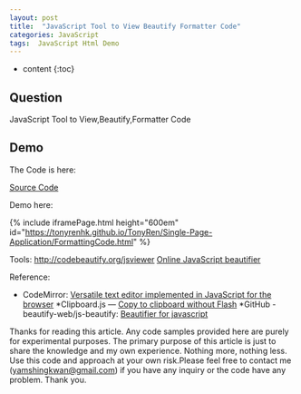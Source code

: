 ```yaml
---
layout: post
title:  "JavaScript Tool to View Beautify Formatter Code"
categories: JavaScript
tags:  JavaScript Html Demo
---
```

* content
{:toc}


## Question

JavaScript Tool to View,Beautify,Formatter Code






## Demo

The Code is here:

[Source Code](https://github.com/TonyRenHK/TonyRen/blob/master/Single-Page-Application/FormattingCode.html)

Demo here:

{% include iframePage.html height="600em" id="https://tonyrenhk.github.io/TonyRen/Single-Page-Application/FormattingCode.html" %}

Tools: 
http://codebeautify.org/jsviewer
[Online JavaScript beautifier](http://jsbeautifier.org/)
 
Reference:
  * CodeMirror: [Versatile text editor implemented in JavaScript for the browser](https://codemirror.net/)
  *Clipboard.js — [Copy to clipboard without Flash](https://clipboardjs.com/) 
  *GitHub - beautify-web/js-beautify: [Beautifier for javascript](https://github.com/beautify-web/js-beautify)


Thanks for reading this article. Any code samples provided here are purely for experimental purposes. The primary purpose of this article is just to share the knowledge and my own experience. Nothing more, nothing less. Use this code and approach at your own risk.Please feel free to contact me (yamshingkwan@gmail.com) if you have any inquiry or the code have any problem. Thank you.
